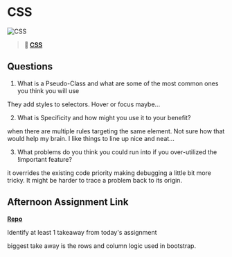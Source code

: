 # CSS

![CSS](https://bcw.blob.core.windows.net/public/cssUnit/1411879719053976)

> **📖 [CSS](https://codeworksacademy.com/fs-student-guide/resources/wk1/03-CSS)**

## Questions

1. What is a Pseudo-Class and what are some of the most common ones you think you will use

They add styles to selectors. Hover or focus maybe...

2. What is Specificity and how might you use it to your benefit?

when there are multiple rules targeting the same element. Not sure how that would help my brain. I like things to line up nice and neat...

3. What problems do you think you could run into if you over-utilized the !important feature?

it overrides the existing code priority making debugging a little bit more tricky. It might be harder to trace a problem back to its origin.



## Afternoon Assignment Link

**[Repo](https://github.com/Curtis-Pollard-II/<ASSIGNMENT_REPO>)**

Identify at least 1 takeaway from today's assignment

biggest take away is the rows and column logic used in bootstrap. 

